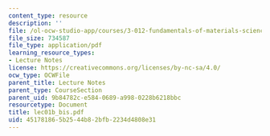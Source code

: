 ```yaml
---
content_type: resource
description: ''
file: /ol-ocw-studio-app/courses/3-012-fundamentals-of-materials-science-fall-2005/451781865b2544b82bfb2234d4808e31_lec01b_bis.pdf
file_size: 734587
file_type: application/pdf
learning_resource_types:
- Lecture Notes
license: https://creativecommons.org/licenses/by-nc-sa/4.0/
ocw_type: OCWFile
parent_title: Lecture Notes
parent_type: CourseSection
parent_uid: 9b84782c-e584-0689-a998-0228b6218bbc
resourcetype: Document
title: lec01b_bis.pdf
uid: 45178186-5b25-44b8-2bfb-2234d4808e31
---
```

